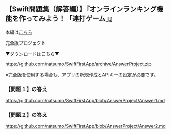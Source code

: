 ## 【Swift問題集（解答編）】『オンラインランキング機能を作ってみよう！「連打ゲーム」』

本編は[こちら](https://github.com/natsumo/SwiftFirstApp)

完全版プロジェクト

▼ダウンロードはこちら▼

https://github.com/natsumo/SwiftFirstApp/archive/AnswerProject.zip

※完全版を使用する場合も、アプリの新規作成とAPIキーの設定が必要です。


### 【問題１】の答え

https://github.com/natsumo/SwiftFirstApp/blob/AnswerProject/Answer1.md

### 【問題２】の答え

https://github.com/natsumo/SwiftFirstApp/blob/AnswerProject/Answer2.md